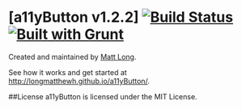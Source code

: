 [a11yButton v1.2.2] [![Build Status](https://travis-ci.org/longmatthewh/jquery-a11yButton.svg?branch=master)](https://travis-ci.org/longmatthewh/jquery-a11yButton) [![Built with Grunt](https://cdn.gruntjs.com/builtwith.png)](http://gruntjs.com/)
===============

Created and maintained by [Matt Long](https://github.com/longmatthewh).

See how it works and get started at http://longmatthewh.github.io/a11yButton/.

##License
a11yButton is licensed under the MIT License.
